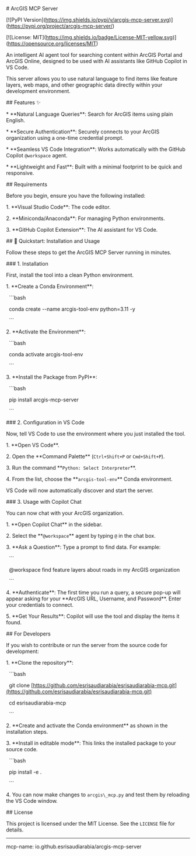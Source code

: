 \# ArcGIS MCP Server



\[!\[PyPI Version](https://img.shields.io/pypi/v/arcgis-mcp-server.svg)](https://pypi.org/project/arcgis-mcp-server/)

\[!\[License: MIT](https://img.shields.io/badge/License-MIT-yellow.svg)](https://opensource.org/licenses/MIT)



An intelligent AI agent tool for searching content within ArcGIS Portal and ArcGIS Online, designed to be used with AI assistants like GitHub Copilot in VS Code.



This server allows you to use natural language to find items like feature layers, web maps, and other geographic data directly within your development environment.



\## Features ✨



\* \*\*Natural Language Queries\*\*: Search for ArcGIS items using plain English.

\* \*\*Secure Authentication\*\*: Securely connects to your ArcGIS organization using a one-time credential prompt.

\* \*\*Seamless VS Code Integration\*\*: Works automatically with the GitHub Copilot `@workspace` agent.

\* \*\*Lightweight and Fast\*\*: Built with a minimal footprint to be quick and responsive.



\## Requirements



Before you begin, ensure you have the following installed:



1\.  \*\*Visual Studio Code\*\*: The code editor.

2\.  \*\*Miniconda/Anaconda\*\*: For managing Python environments.

3\.  \*\*GitHub Copilot Extension\*\*: The AI assistant for VS Code.



\## 🚀 Quickstart: Installation and Usage



Follow these steps to get the ArcGIS MCP Server running in minutes.



\### 1. Installation



First, install the tool into a clean Python environment.



1\.  \*\*Create a Conda Environment\*\*:

&nbsp;   ```bash

&nbsp;   conda create --name arcgis-tool-env python=3.11 -y

&nbsp;   ```



2\.  \*\*Activate the Environment\*\*:

&nbsp;   ```bash

&nbsp;   conda activate arcgis-tool-env

&nbsp;   ```



3\.  \*\*Install the Package from PyPI\*\*:

&nbsp;   ```bash

&nbsp;   pip install arcgis-mcp-server

&nbsp;   ```



\### 2. Configuration in VS Code



Now, tell VS Code to use the environment where you just installed the tool.



1\.  \*\*Open VS Code\*\*.

2\.  Open the \*\*Command Palette\*\* (`Ctrl+Shift+P` or `Cmd+Shift+P`).

3\.  Run the command \*\*`Python: Select Interpreter`\*\*.

4\.  From the list, choose the \*\*`arcgis-tool-env`\*\* Conda environment.



VS Code will now automatically discover and start the server.



\### 3. Usage with Copilot Chat



You can now chat with your ArcGIS organization.



1\.  \*\*Open Copilot Chat\*\* in the sidebar.

2\.  Select the \*\*`@workspace`\*\* agent by typing `@` in the chat box.

3\.  \*\*Ask a Question\*\*: Type a prompt to find data. For example:

&nbsp;   ```

&nbsp;   @workspace find feature layers about roads in my ArcGIS organization

&nbsp;   ```

4\.  \*\*Authenticate\*\*: The first time you run a query, a secure pop-up will appear asking for your \*\*ArcGIS URL, Username, and Password\*\*. Enter your credentials to connect.

5\.  \*\*Get Your Results\*\*: Copilot will use the tool and display the items it found.







\## For Developers



If you wish to contribute or run the server from the source code for development:



1\.  \*\*Clone the repository\*\*:

&nbsp;   ```bash

&nbsp;   git clone \[https://github.com/esrisaudiarabia/esrisaudiarabia-mcp.git](https://github.com/esrisaudiarabia/esrisaudiarabia-mcp.git)

&nbsp;   cd esrisaudiarabia-mcp

&nbsp;   ```

2\.  \*\*Create and activate the Conda environment\*\* as shown in the installation steps.

3\.  \*\*Install in editable mode\*\*: This links the installed package to your source code.

&nbsp;   ```bash

&nbsp;   pip install -e .

&nbsp;   ```

4\.  You can now make changes to `arcgis\_mcp.py` and test them by reloading the VS Code window.



\## License



This project is licensed under the MIT License. See the `LICENSE` file for details.



---

mcp-name: io.github.esrisaudiarabia/arcgis-mcp-server

